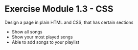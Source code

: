 # Exercise Module 1.3 - CSS

Design a page in plain HTML and CSS, that has
certain sections
- Show all songs
- Show your most played songs
- Able to add songs to your playlist
